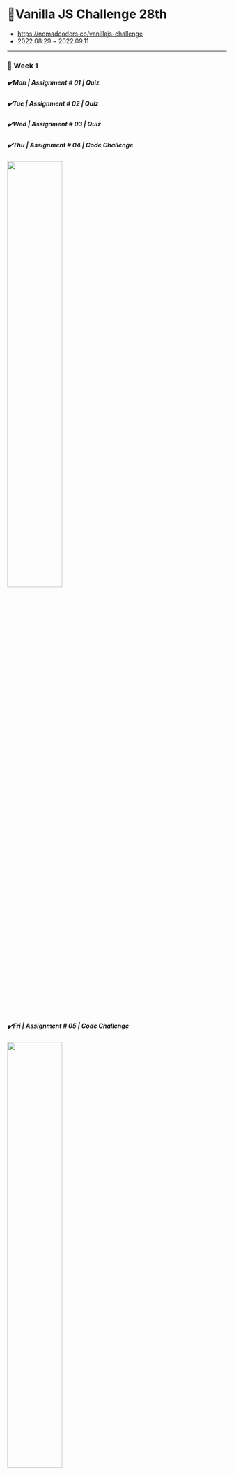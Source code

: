 # 🌱Vanilla JS Challenge 28th

- https://nomadcoders.co/vanillajs-challenge
- 2022.08.29 ~ 2022.09.11

<hr />

<h3>📅 Week 1</h3>
<h5>✔️Mon | Assignment # 01 | Quiz</h5>
<h5>✔️Tue | Assignment # 02 | Quiz</h5>
<h5>✔️Wed | Assignment # 03 | Quiz</h5>
<h5>✔️Thu | Assignment # 04 | Code Challenge</h5>
<img width="50%" src="https://user-images.githubusercontent.com/107466703/189222151-4284ac31-426a-4dcb-b651-4f01d84d4697.gif"/>

<h5>✔️Fri | Assignment # 05 | Code Challenge</h5>
<img width="50%" src="https://user-images.githubusercontent.com/107466703/189221498-9665de69-cf28-4ed7-822a-38aec5d4b23b.gif"/>

<h5>✔️Sat | Assignment # 06 | Quiz</h5>
<h5>🌴Sun | Break</h5>

<br />

<h3>📅 Week 2</h3>
<h5>✔️Mon ~ Tue | Assignment # 07 | Code Challenge</h5>
<img width="50%" src="https://user-images.githubusercontent.com/107466703/189218777-194996a1-cdb7-4271-bcc9-49382eeffbb1.gif"/>


<h5>✔️Wed | Assignment # 08 | Code Challenge</h5>
<img width="50%" src="https://user-images.githubusercontent.com/107466703/189215963-b4076794-90dc-4770-9d1b-df922a6be5f0.gif"/>

<h5>✔️Thu | Assignment # 09 | Code Challenge</h5>
<img width="50%" src="https://user-images.githubusercontent.com/107466703/189213978-285b7c45-9818-49f2-b0ed-a72b38839de7.gif"/>

<h5>✔️Fri | Assignment # 10 | Project</h5>
<h5>✔️Sat | Assignment # 10 | Project</h5>
<h5>✔️Sun | Assignment # 10 | Project</h5>

<hr/>

<h3>📚Project</h3>
<h5>- link: </h5>
<h5>- javaScript, HTML5, CSS</h5>
<h5>- IDE: Code SandBox, Visual Studio Code</h5>
<h5>- API: https://openweathermap.org/current#format</h5>

<br />

<h3>📃Feature</h3>
<h5>- Clock</h5>
<h5>- Local Storage Login</h5>
<h5>- Local Storage Todo List</h5>
<h5>- Random Background and Quote</h5>
<h5>- Weather and Location</h5>

<hr />
<br />
